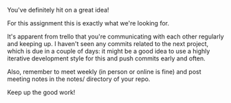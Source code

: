 You've definitely hit on a great idea!

For this assignment this is exactly what we're looking for.

It's apparent from trello that you're communicating with each other regularly and keeping up.  I haven't seen any commits related to the next project, which is due in a couple of days: it might be a good idea to use a highly iterative development style for this and push commits early and often.

Also, remember to meet weekly (in person or online is fine) and post meeting notes in the notes/ directory of your repo.

Keep up the good work!
